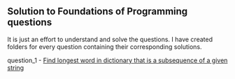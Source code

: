 ## Solution to Foundations of Programming questions

It is just an effort to understand and solve the questions. I have created folders for every question containing their corresponding solutions.

question_1 - [Find longest word in dictionary that is a subsequence of a given string](https://techdevguide.withgoogle.com/paths/foundational/find-longest-word-in-dictionary-that-subsequence-of-given-string/)
